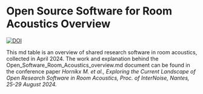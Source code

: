 # Open Source Software for Room Acoustics Overview
[![DOI](https://zenodo.org/badge/786109621.svg)](https://zenodo.org/doi/10.5281/zenodo.12655864)

This md table is an overview of shared research software in room acoustics, collected in April 2024. The work and explanation behind the Open_Software_Room_Acoustics_overview.md document can be found in the conference paper _Hornikx M. et al., Exploring the Current Landscape of Open Research Software in Room Acoustics, Proc. of InterNoise, Nantes, 25-29 August 2024._
